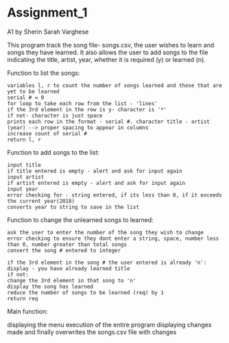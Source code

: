 # Assignment_1
A1 by Sherin Sarah Varghese

This program track the song file- songs.csv, the user wishes to learn and songs they have learned.
It also allows the user to add songs to the file indicating the title, artist, year, whether it is required (y) or learned (n).

Function to list the songs:

    variables l, r to count the number of songs learned and those that are yet to be learned 
    serial # = 0
    for loop to take each row from the list - 'lines' 
    if the 3rd element in the row is y- character is '*'
    if not- character is just space
    prints each row in the format - serial #. character title - artist (year) --> proper spacing to appear in columns
    increase count of serial #
    return l, r
    
Function to add songs to the list:

    input title 
    if title entered is empty - alert and ask for input again 
    input artist 
    if artist entered is empty - alert and ask for input again 
    input year
    error checking for - string entered, if its less than 0, if it exceeds the current year(2018)
    converts year to string to save in the list
    
 Function to change the unlearned songs to learned: 
 
    ask the user to enter the number of the song they wish to change 
    error checking to ensure they dont enter a string, space, number less than 0, number greater than total songs
    convert the song # entered to integer 
    
    if the 3rd element in the song # the user entered is already 'n':
    display - you have already learned title 
    if not:
    change the 3rd element in that song to 'n'
    display the song has learned 
    reduce the number of songs to be learned (req) by 1
    return req
    
 Main function:
 
 displaying the menu
 execution of the entire program
 displaying changes made and finally
 overwrites the songs.csv file with changes
 
 
